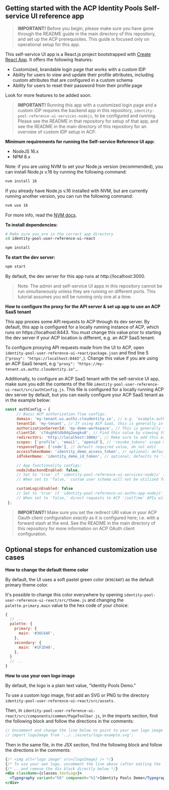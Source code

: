 ## Getting started with the ACP Identity Pools Self-service UI reference app

> **IMPORTANT!** Before you begin, please make sure you have gone through the README guide in the main directory of this repository, and set up the ACP prerequisites. This guide is focused only on operational setup for this app.

This self-service UI app is a React.js project bootstrapped with [Create React App](https://github.com/facebook/create-react-app).
It offers the following features:

- Customized, brandable login page that works with a custom IDP
- Ability for users to view and update their profile attributes, including custom attributes that are configured in a custom schema
- Ability for users to reset their password from their profile page

Look for more features to be added soon.

> **IMPORTANT!** Running this app with a customized login page and a custom IDP requires the backend app in this repository, `identity-pool-reference-ui-services-nodejs`, to be configured and running. Please see the README in that repository for setup of that app, and see the README in the main directory of this repository for an overview of custom IDP setup in ACP.

**Minimum requirements for running the Self-service Reference UI app:**

- NodeJS 16.x
- NPM 8.x

Note: if you are using NVM to set your Node.js version (recommended), you can install Node.js v.16 by running the following command:

```bash
nvm install 16
```

If you already have Node.js v.16 installed with NVM, but are currently running another version, you can run the following command:

```bash
nvm use 16
```

For more info, read the [NVM docs](https://github.com/nvm-sh/nvm#intro).

**To install dependencies:**

```bash
# Make sure you are in the correct app directory
cd identity-pool-user-reference-ui-react

npm install
```

**To start the dev server:**

```bash
npm start
```

By default, the dev server for this app runs at http://localhost:3000.

> Note: The admin and self-service UI apps in this repository cannot be run simultaneously unless they are running on different ports. This tutorial assumes you will be running only one at a time.

**How to configure the proxy for the API server & set up app to use an ACP SaaS tenant**

This app proxies some API requests to ACP through its dev server. By default, this app is configured for a locally running instance of ACP, which runs on https://localhost:8443. You must change this value prior to starting the dev server if your ACP location is different, e.g. an ACP SaaS tenant.

To configure proxying API requests made from the UI to ACP, open `identity-pool-user-reference-ui-react/package.json` and find line 5 (`"proxy": "https://localhost:8443",`). Change this value if you are using an ACP SaaS tenant, e.g `"proxy": "https://my-tenant.us.authz.cloudentity.io",`.

Additionally, to configure an ACP SaaS tenant with the self-service UI app, make sure you edit the contents of the file `identity-pool-user-reference-ui-react/src/authConfig.js`. This file is configured for a locally running ACP dev server by default, but you can easily configure your ACP SaaS tenant as in the example below:

```js
const authConfig = {
     // Basic ACP authorization flow configs:
     domain: 'my-tenant.us.authz.cloudentity.io', // e.g. 'example.authz.cloudentity.io' (domain only, without 'https://' prefix)
     tenantId: 'my-tenant', // If using ACP SaaS, this is generally in the subdomain of your ACP SaaS URL. For local ACP, value is 'default'
     authorizationServerId: 'my-demo-workspace', // This is generally the name of the workspace you created the OAuth client in.
     clientId: 'c74ugh6tdb84g2wugku0', // Find this value by viewing the details of your OAuth client
     redirectUri: 'http://localhost:3000/', // Make sure to add this exact value (including trailing slash) to the 'redirect_uri' list of your OAuth client settings
     scopes: ['profile', 'email', 'openid'], // 'revoke_tokens' scope must be present for 'logout' action to revoke token! Without it, token will only be deleted from browser's local storage.
     responseType: ['code'], // default required value, do not edit
     accessTokenName: 'identity_demo_access_token', // optional; defaults to '{tenantId}_{authorizationServerId}_access_token'
     idTokenName: 'identity_demo_id_token', // optional; defaults to '{tenantId}_{authorizationServerId}_id_token'

     // App functionality configs:
     nodeJsBackendEnabled: false,
     // Set to 'true' if 'identity-pool-reference-ui-services-nodejs' is set up and running, and a custom user schema is being utilized.
     // When set to 'false,' custom user schema will not be utilized for profile functionality, even if one exists for the configured identity pool.

     customLoginEnabled: false
     // Set to 'true' if 'identity-pool-reference-ui-authn-app-nodejs' is set up and running, and a custom IDP has been set up for the ACP workspace.
     // When set to 'false,' direct requests to ACP '/self/me' APIs will be used for profile functionality.
 };
```

> **IMPORTANT!** Make sure you set the redirect URI value in your ACP Oauth client configuration _exactly_ as it is configured here; i.e. with a forward slash at the end. See the README in the main directory of this repository for more information on ACP OAuth client configuration.

## Optional steps for enhanced customization use cases

**How to change the default theme color**

By default, the UI uses a soft pastel green color (`#36C6AF`) as the default primary theme color.

It's possible to change this color everywhere by opening `identity-pool-user-reference-ui-react/src/theme.js` and changing the `palette.primary.main` value to the hex code of your choice:

```js
{
  // ...
  palette: {
    primary: {
      main: '#36C6AF',
    },
    secondary: {
      main: '#1F2D48',
    },
  }
  // ...
}
```

**How to use your own logo image**

By default, the logo is a plain text value, "Identity Pools Demo."

To use a custom logo image, first add an SVG or PNG to the directory `identity-pool-user-reference-ui-react/src/assets`.

Then, in `identity-pool-user-reference-ui-react/src/components/common/PageToolbar.js`, in the imports section, find the following block and follow the directions in the comments:

```js
// Uncomment and change the line below to point to your own logo image
// import logoImage from '../../assets/logo-example.svg';
```

Then in the same file, in the JSX section, find the following block and follow the directions in the comments:

```jsx
{/* <img alt="logo image" src={logoImage} /> */}
{/* To use your own logo, uncomment the line above (after editing the 'logoImage' import declaration to point to your own image)... */}
{/* ...and remove the div block directly below */}
<div className={classes.textLogo}>
  <Typography variant="h5" component="h1">Identity Pools Demo</Typography>
</div>
```
